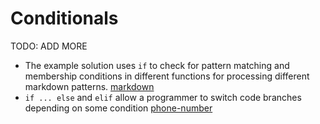 # Conditionals

TODO: ADD MORE

- The example solution uses `if` to check for pattern matching and membership conditions in different functions for processing different markdown patterns. [markdown](../exercise-concepts/markdown.md)
- `if ... else` and `elif` allow a programmer to switch code branches depending on some condition [phone-number](../exercise-concepts/phone-number.md)
